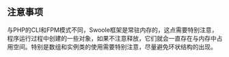 ## 注意事项

与PHP的CLI和FPM模式不同，Swoole框架是常驻内存的，这点需要特别注意，程序运行过程中创建的一些对象，如果不注意释放，它们就会一直存在与内存中占用空间。特别是数组和实例类的使用需要特别注意，尽量避免环状结构的出现。

